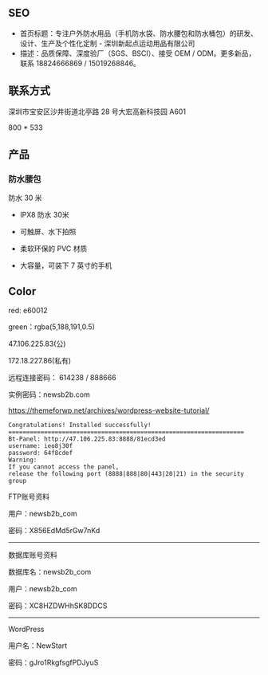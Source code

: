 



## SEO

- 首页标题：专注户外防水用品（手机防水袋、防水腰包和防水桶包）的研发、设计、生产及个性化定制 - 深圳新起点运动用品有限公司
- 描述：品质保障、深度验厂（SGS、BSCI）、接受 OEM / ODM。更多新品，联系 18824666869 / 15019268846。



## 联系方式

深圳市宝安区沙井街道北亭路 28 号大宏高新科技园 A601





800 * 533



## 产品

### 防水腰包

防水 30 米

- IPX8 防水 30米

- 可触屏、水下拍照
- 柔软环保的 PVC 材质
- 大容量，可装下 7 英寸的手机









## Color

red: e60012

green：rgba(5,188,191,0.5)



47.106.225.83(公)

172.18.227.86(私有)



远程连接密码： 614238   / 888666



实例密码：newsb2b.com



https://themeforwp.net/archives/wordpress-website-tutorial/



```
Congratulations! Installed successfully!
==================================================================
Bt-Panel: http://47.106.225.83:8888/81ecd3ed
username: ieo8j30f
password: 64f8cdef
Warning:
If you cannot access the panel,
release the following port (8888|888|80|443|20|21) in the security group
```

FTP账号资料

用户：newsb2b_com

密码：X856EdMd5rGw7nKd

---

数据库账号资料

数据库名：newsb2b_com

用户：newsb2b_com

密码：XC8HZDWHhSK8DDCS

---

WordPress

用户名：NewStart

密码：gJro1RkgfsgfPDJyuS